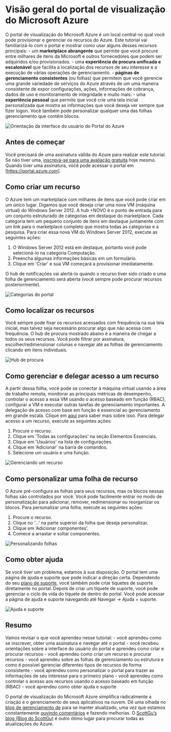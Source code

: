 <properties
	pageTitle="Visão geral do portal de visualização do Microsoft Azure"
	description="Aprenda como usar o portal de visualização do Microsoft Azure."
	services=""
	documentationCenter=""
	authors="davidwrede"
	manager="dwrede"
	editor="jimbe"/>

<tags
	ms.service="na"
	ms.workload="na"
	ms.tgt_pltfrm="na"
	ms.devlang="na" 
	ms.topic="hero-article"
	ms.date="04/28/2015"
	ms.author="dwrede"/>

# Visão geral do portal de visualização do Microsoft Azure

O portal de visualização do Microsoft Azure é um local central no qual você pode provisionar e gerenciar os recursos do Azure. Este tutorial vai familiarizá-lo com o portal e mostrar como usar alguns desses recursos principais: - um **marketplace abrangente** que permite que você procure entre milhares de itens da Microsoft e outros fornecedores que podem ser adquiridos e/ou provisionados. - uma **experiência de procura unificada e escalonável** que facilita a localização dos recursos de seu interesse e a execução de várias operações de gerenciamento. - **páginas de gerenciamento consistentes** (ou folhas) que permitem que você gerencie uma grande variedade de serviços do Azure através de um uma maneira consistente de expor configurações, ações, informações de cobrança, dados de uso e monitoramento de integridade e muito mais. - uma **experiência pessoal** que permite que você crie uma tela inicial personalizada que mostra as informações que você deseja ver sempre que fizer logon. Você também pode personalizar qualquer uma das folhas gerenciamento que contêm blocos.

 ![Orientação da interface do usuário do Portal do Azure][UIOrientation]

## Antes de começar

Você precisará de uma assinatura válida do Azure para realizar este tutorial. Se não tiver uma, [inscreva-se para uma avaliação gratuita](http://azure.microsoft.com/pricing/free-trial/) hoje mesmo. Quando tiver uma assinatura, você pode acessar o portal em [https://portal.azure.com].

## Como criar um recurso

O Azure tem um marketplace com milhares de itens que você pode criar em um único lugar. Digamos que você deseja criar uma nova VM (máquina virtual) do Windows Server 2012. A hub +NOVO é o ponto de entrada para um conjunto estruturado de categorias em destaque do marketplace. Cada categoria tem um pequeno conjunto de itens em destaque juntamente com um link para o marketplace completo que mostra todas as categorias e a pesquisa. Para criar essa nova VM do Windows Server 2012, execute as seguintes ações:

1.	O Windows Server 2012 está em destaque, portanto você pode selecioná-lo na categoria Computação.  
2.	Preencha algumas informações básicas em um formulário.
3.	Clique em 'Criar' e sua VM começará a provisionar imediatamente.

O hub de notificações vai alertá-lo quando o recurso tiver sido criado e uma folha de gerenciamento será aberta (você sempre pode procurar recursos posteriormente).

![Categorias do portal][PortalCategories]


## Como localizar os recursos

Você sempre pode fixar os recursos acessados com frequência na sua tela inicial, mas talvez seja necessário procurar algo que não acessa com frequência. O hub de procura mostrado abaixo é a maneira de chegar a todos os seus recursos. Você pode filtrar por assinatura, escolher/redimensionar colunas e navegar até as folhas de gerenciamento clicando em itens individuais.

![Hub de procura][BrowseHub]

## Como gerenciar e delegar acesso a um recurso

A partir dessa folha, você pode se conectar à máquina virtual usando a área de trabalho remota, monitorar as principais métricas de desempenho, controlar o acesso a essa VM usando o acesso baseado em função (RBAC), configurar a VM e executar outras tarefas de gerenciamento importantes. A delegação de acesso com base em função é essencial ao gerenciamento em grande escala. Clique em [aqui](role-based-access-control-configure.md) para saber mais sobre isso. Para delegar acesso a um recurso, execute as seguintes ações:

1.	Procure o recurso.
2.	Clique em 'Todas as configurações' na seção Elementos Essenciais.
3.	Clique em 'Usuários' na lista de configurações.
4.	Clique em ‘Adicionar’ na barra de comandos.
5.	Selecione um usuário e uma função.

![Gerenciando um recurso][ManageResource]

## Como personalizar uma folha de recurso

O Azure pré-configura as folhas para seus recursos, mas os blocos nessas folhas são controlados por você. Você pode facilmente entrar no modo de personalização para adicionar, remover, redimensionar ou reorganizar os blocos. Para personalizar uma folha, execute as seguintes ações:

1.	Procure o recurso.
2.	Clique no ‘…’ na parte superior da folha que deseja personalizar.
3.	Clique em ‘Adicionar componentes’.
4.	Comece a arrastar e soltar componentes.  

![Personalizando folhas][CustomizeBlades]

## Como obter ajuda

Se você tiver um problema, estamos à sua disposição. O portal tem uma página de ajuda e suporte que pode indicar a direção certa. Dependendo do seu [plano de suporte](http://azure.microsoft.com/support/plans/), você também pode criar tíquetes de suporte diretamente no portal. Depois de criar um tíquete de suporte, você pode gerenciar o ciclo de vida do tíquete de dentro do portal. Você pode acessar a página de ajuda e suporte navegando até Navegar -> Ajuda + suporte.

![Ajuda e suporte][HelpSupport]

## Resumo

Vamos revisar o que você aprendeu nesse tutorial: - você aprendeu como se inscrever, obter uma assinatura e navegar até o portal - você recebeu orientações sobre a interface do usuário do portal e aprendeu como criar e procurar recursos - você aprendeu como criar um recurso e procurar recursos - você aprendeu sobre as folhas de gerenciamento ou estrutura e como é possível gerenciar diferentes tipos de recursos de forma consistente - você aprendeu como personalizar o portal para trazer as informações de seu interesse para o primeiro plano - você aprendeu como controlar o acesso aos recursos usando o acesso baseado em função (RBAC) - você aprendeu como obter ajuda e suporte

O portal de visualização do Microsoft Azure simplifica radicalmente a criação e o gerenciamento de seus aplicativos na nuvem. Dê uma olhada no [blog de gerenciamento de](http://azure.microsoft.com/blog/topics/management/) para se manter atualizado, uma vez que estamos constantemente [ouvindo comentários](http://feedback.azure.com/forums/223579-azure-preview-portal) e fazendo melhorias. O [ScottGu’s blog (Blog do ScottGu)](http://weblogs.asp.net/scottgu) é outro ótimo lugar para procurar todas as atualizações do Azure.

[UIOrientation]: ./media/azure-portal-how-to-use/azure_portal_1.png
[PortalCategories]: ./media/azure-portal-how-to-use/azure_portal_2.png
[BrowseHub]: ./media/azure-portal-how-to-use/azure_portal_3.png
[ManageResource]: ./media/azure-portal-how-to-use/azure_portal_4.png
[CustomizeBlades]: ./media/azure-portal-how-to-use/azure_portal_5.png
[HelpSupport]: ./media/azure-portal-how-to-use/azure_portal_6.png

<!---HONumber=July15_HO1-->
